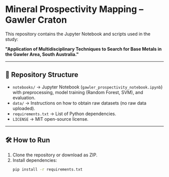 # Mineral Prospectivity Mapping – Gawler Craton

This repository contains the Jupyter Notebook and scripts used in the study:

**"Application of Multidisciplinary Techniques to Search for Base Metals in the Gawler Area, South Australia."**

---

## 📂 Repository Structure
- `notebooks/` → Jupyter Notebook (`gawler_prospectivity_notebook.ipynb`) with preprocessing, model training (Random Forest, SVM), and evaluation.
- `data/` → Instructions on how to obtain raw datasets (no raw data uploaded).
- `requirements.txt` → List of Python dependencies.
- `LICENSE` → MIT open-source license.

---

## 🛠 How to Run
1. Clone the repository or download as ZIP.  
2. Install dependencies:  
   ```bash
   pip install -r requirements.txt

